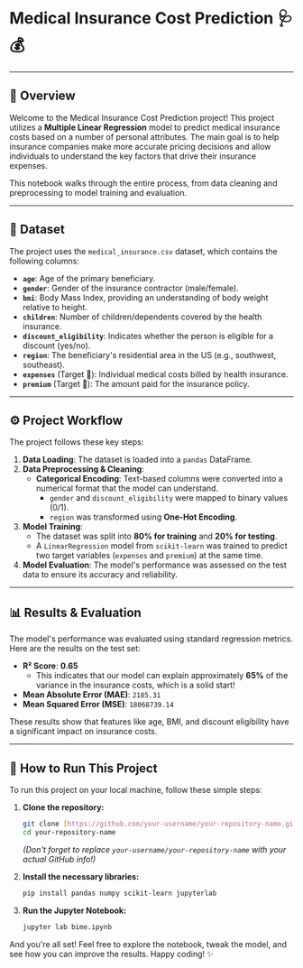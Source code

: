 # Medical Insurance Cost Prediction 🩺💰

---

## 📝 Overview

Welcome to the Medical Insurance Cost Prediction project! This project utilizes a **Multiple Linear Regression** model to predict medical insurance costs based on a number of personal attributes. The main goal is to help insurance companies make more accurate pricing decisions and allow individuals to understand the key factors that drive their insurance expenses.

This notebook walks through the entire process, from data cleaning and preprocessing to model training and evaluation.

---

## 📄 Dataset

The project uses the `medical_insurance.csv` dataset, which contains the following columns:

- **`age`**: Age of the primary beneficiary.
- **`gender`**: Gender of the insurance contractor (male/female).
- **`bmi`**: Body Mass Index, providing an understanding of body weight relative to height.
- **`children`**: Number of children/dependents covered by the health insurance.
- **`discount_eligibility`**: Indicates whether the person is eligible for a discount (yes/no).
- **`region`**: The beneficiary's residential area in the US (e.g., southwest, southeast).
- **`expenses`** (Target 🎯): Individual medical costs billed by health insurance.
- **`premium`** (Target 🎯): The amount paid for the insurance policy.

---

## ⚙️ Project Workflow

The project follows these key steps:

1.  **Data Loading**: The dataset is loaded into a `pandas` DataFrame.
2.  **Data Preprocessing & Cleaning**:
    - **Categorical Encoding**: Text-based columns were converted into a numerical format that the model can understand.
        - `gender` and `discount_eligibility` were mapped to binary values (0/1).
        - `region` was transformed using **One-Hot Encoding**.
3.  **Model Training**:
    - The dataset was split into **80% for training** and **20% for testing**.
    - A `LinearRegression` model from `scikit-learn` was trained to predict two target variables (`expenses` and `premium`) at the same time.
4.  **Model Evaluation**: The model's performance was assessed on the test data to ensure its accuracy and reliability.

---

## 📊 Results & Evaluation

The model's performance was evaluated using standard regression metrics. Here are the results on the test set:

- **R² Score**: **0.65**
  - This indicates that our model can explain approximately **65%** of the variance in the insurance costs, which is a solid start!
- **Mean Absolute Error (MAE)**: `2185.31`
- **Mean Squared Error (MSE)**: `18068739.14`

These results show that features like age, BMI, and discount eligibility have a significant impact on insurance costs.

---

## 🚀 How to Run This Project

To run this project on your local machine, follow these simple steps:

1.  **Clone the repository:**
    ```bash
    git clone [https://github.com/your-username/your-repository-name.git](https://github.com/your-username/your-repository-name.git)
    cd your-repository-name
    ```
    *(Don't forget to replace `your-username/your-repository-name` with your actual GitHub info!)*

2.  **Install the necessary libraries:**
    ```bash
    pip install pandas numpy scikit-learn jupyterlab
    ```

3.  **Run the Jupyter Notebook:**
    ```bash
    jupyter lab bime.ipynb
    ```

And you're all set! Feel free to explore the notebook, tweak the model, and see how you can improve the results. Happy coding! ✨
